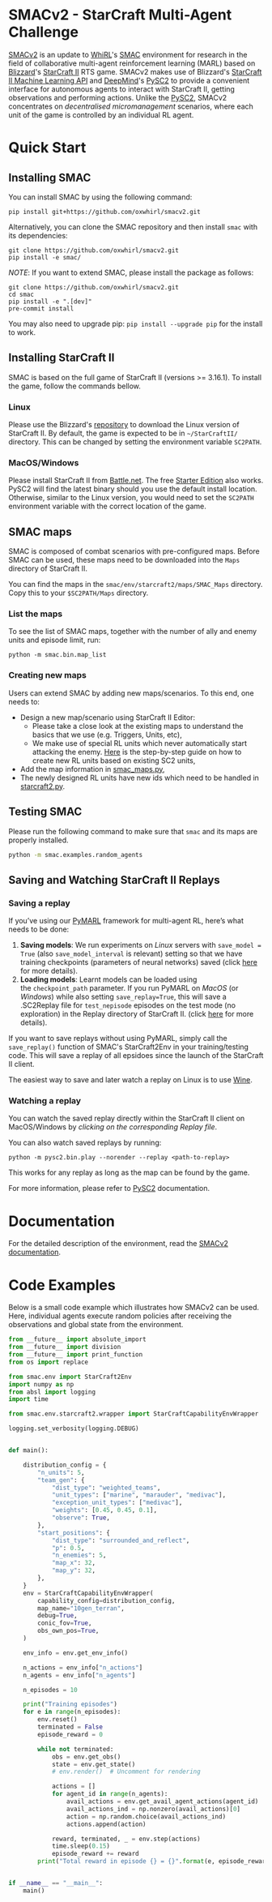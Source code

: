 

# SMACv2 - StarCraft Multi-Agent Challenge

[SMACv2](https://github.com/oxwhirl/smacv2) is an update to [WhiRL](http://whirl.cs.ox.ac.uk)'s [SMAC](htps://github.com/oxwhirl/smac) environment for research in the field of collaborative multi-agent reinforcement learning (MARL) based on [Blizzard](http://blizzard.com)'s [StarCraft II](https://en.wikipedia.org/wiki/StarCraft_II:_Wings_of_Liberty) RTS game. SMACv2 makes use of Blizzard's [StarCraft II Machine Learning API](https://github.com/Blizzard/s2client-proto) and [DeepMind](https://deepmind.com)'s [PySC2](https://github.com/deepmind/pysc2) to provide a convenient interface for autonomous agents to interact with StarCraft II, getting observations and performing actions. Unlike the [PySC2](https://github.com/deepmind/pysc2), SMACv2 concentrates on *decentralised micromanagement* scenarios, where each unit of the game is controlled by an individual RL agent.


# Quick Start

## Installing SMAC

You can install SMAC by using the following command:

```shell
pip install git+https://github.com/oxwhirl/smacv2.git
```

Alternatively, you can clone the SMAC repository and then install `smac` with its dependencies:

```shell
git clone https://github.com/oxwhirl/smacv2.git
pip install -e smac/
```

*NOTE*: If you want to extend SMAC, please install the package as follows:

```shell
git clone https://github.com/oxwhirl/smacv2.git
cd smac
pip install -e ".[dev]"
pre-commit install
```

You may also need to upgrade pip: `pip install --upgrade pip` for the install to work.

## Installing StarCraft II

SMAC is based on the full game of StarCraft II (versions >= 3.16.1). To install the game, follow the commands bellow.

### Linux

Please use the Blizzard's [repository](https://github.com/Blizzard/s2client-proto#downloads) to download the Linux version of StarCraft II. By default, the game is expected to be in `~/StarCraftII/` directory. This can be changed by setting the environment variable `SC2PATH`.

### MacOS/Windows

Please install StarCraft II from [Battle.net](https://battle.net). The free [Starter Edition](http://battle.net/sc2/en/legacy-of-the-void/) also works. PySC2 will find the latest binary should you use the default install location. Otherwise, similar to the Linux version, you would need to set the `SC2PATH` environment variable with the correct location of the game.

## SMAC maps

SMAC is composed of combat scenarios with pre-configured maps. Before SMAC can be used, these maps need to be downloaded into the `Maps` directory of StarCraft II.

You can find the maps in the `smac/env/starcraft2/maps/SMAC_Maps` directory. Copy this to your `$SC2PATH/Maps` directory.

### List the maps

To see the list of SMAC maps, together with the number of ally and enemy units and episode limit, run:

```shell
python -m smac.bin.map_list 
```

### Creating new maps

Users can extend SMAC by adding new maps/scenarios. To this end, one needs to:

- Design a new map/scenario using StarCraft II Editor:
  - Please take a close look at the existing maps to understand the basics that we use (e.g. Triggers, Units, etc),
  - We make use of special RL units which never automatically start attacking the enemy. [Here](https://docs.google.com/document/d/1BfAM_AtZWBRhUiOBcMkb_uK4DAZW3CpvO79-vnEOKxA/edit?usp=sharing) is the step-by-step guide on how to create new RL units based on existing SC2 units,
- Add the map information in [smac_maps.py](https://github.com/oxwhirl/smac/blob/master/smac/env/starcraft2/maps/smac_maps.py),
- The newly designed RL units have new ids which need to be handled in [starcraft2.py](https://github.com/oxwhirl/smac/blob/master/smac/env/starcraft2/starcraft2.py). 

## Testing SMAC

Please run the following command to make sure that `smac` and its maps are properly installed. 

```bash
python -m smac.examples.random_agents
```

## Saving and Watching StarCraft II Replays

### Saving a replay

If you’ve using our [PyMARL](https://github.com/oxwhirl/pymarl) framework for multi-agent RL, here’s what needs to be done:
1. **Saving models**: We run experiments on *Linux* servers with `save_model = True` (also `save_model_interval` is relevant) setting so that we have training checkpoints (parameters of neural networks) saved (click [here](https://github.com/oxwhirl/pymarl#saving-and-loading-learnt-models) for more details).
2. **Loading models**: Learnt models can be loaded using the `checkpoint_path` parameter. If you run PyMARL on *MacOS* (or *Windows*) while also setting `save_replay=True`, this will save a .SC2Replay file for `test_nepisode` episodes on the test mode (no exploration) in the Replay directory of StarCraft II. (click [here](https://github.com/oxwhirl/pymarl#watching-starcraft-ii-replays) for more details).

If you want to save replays without using PyMARL, simply call the `save_replay()` function of SMAC's StarCraft2Env in your training/testing code. This will save a replay of all epsidoes since the launch of the StarCraft II client.

The easiest way to save and later watch a replay on Linux is to use [Wine](https://www.winehq.org/).

### Watching a replay

You can watch the saved replay directly within the StarCraft II client on MacOS/Windows by *clicking on the corresponding Replay file*.

You can also watch saved replays by running:

```shell
python -m pysc2.bin.play --norender --replay <path-to-replay>
```

This works for any replay as long as the map can be found by the game. 

For more information, please refer to [PySC2](https://github.com/deepmind/pysc2) documentation.

# Documentation 

For the detailed description of the environment, read the [SMACv2 documentation](docs/smac.md). 

# Code Examples

Below is a small code example which illustrates how SMACv2 can be used. Here, individual agents execute random policies after receiving the observations and global state from the environment.  

```python
from __future__ import absolute_import
from __future__ import division
from __future__ import print_function
from os import replace

from smac.env import StarCraft2Env
import numpy as np
from absl import logging
import time

from smac.env.starcraft2.wrapper import StarCraftCapabilityEnvWrapper

logging.set_verbosity(logging.DEBUG)


def main():

    distribution_config = {
        "n_units": 5,
        "team_gen": {
            "dist_type": "weighted_teams",
            "unit_types": ["marine", "marauder", "medivac"],
            "exception_unit_types": ["medivac"],
            "weights": [0.45, 0.45, 0.1],
            "observe": True,
        },
        "start_positions": {
            "dist_type": "surrounded_and_reflect",
            "p": 0.5,
            "n_enemies": 5,
            "map_x": 32,
            "map_y": 32,
        },
    }
    env = StarCraftCapabilityEnvWrapper(
        capability_config=distribution_config,
        map_name="10gen_terran",
        debug=True,
        conic_fov=True,
        obs_own_pos=True,
    )

    env_info = env.get_env_info()

    n_actions = env_info["n_actions"]
    n_agents = env_info["n_agents"]

    n_episodes = 10

    print("Training episodes")
    for e in range(n_episodes):
        env.reset()
        terminated = False
        episode_reward = 0

        while not terminated:
            obs = env.get_obs()
            state = env.get_state()
            # env.render()  # Uncomment for rendering

            actions = []
            for agent_id in range(n_agents):
                avail_actions = env.get_avail_agent_actions(agent_id)
                avail_actions_ind = np.nonzero(avail_actions)[0]
                action = np.random.choice(avail_actions_ind)
                actions.append(action)

            reward, terminated, _ = env.step(actions)
            time.sleep(0.15)
            episode_reward += reward
        print("Total reward in episode {} = {}".format(e, episode_reward))


if __name__ == "__main__":
    main()
```
